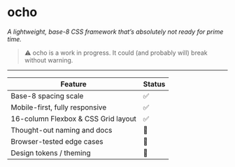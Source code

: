 # ocho  
*A lightweight, base-8 CSS framework that’s absolutely not ready for prime time.*

> ⚠️ ocho is a work in progress.  It could (and probably will) break without warning.  

---

| Feature | Status |
| ------- | ------ |
| Base-8 spacing scale | ✅ |
| Mobile-first, fully responsive | ✅ |
| 16-column Flexbox & CSS Grid layout | ✅ |
| Thought-out naming and docs | 🚧 |
| Browser-tested edge cases | 🚧 |
| Design tokens / theming | 🚧 |
